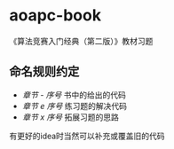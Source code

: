 # aoapc-book
《算法竞赛入门经典（第二版）》教材习题

## 命名规则约定

- *章节 - 序号* 书中的给出的代码
- *章节 e 序号* 练习题的解决代码
- *章节 x 序号* 拓展习题的思路

有更好的idea时当然可以补充或覆盖旧的代码
